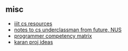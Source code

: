 ## misc
- [iiit cs resources](https://github.com/Groverkss/IIIT-Courses-Resources)
- [notes to cs underclassman from future, NUS](https://github.com/nushackers/notes-to-cs-freshmen-from-the-future)
- [programmer competency matrix](https://sijinjoseph.com/programmer-competency-matrix/)
- [karan proj ideas](https://github.com/karan/Projects)
